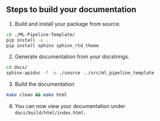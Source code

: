 
## Steps to build your documentation

1. Build and install your package from source.
```bash
cd ./ML-Pipeline-Template/
pip install -e .
pip install sphinx sphinx_rtd_theme
```

2. Generate documentation from your docstrings.
```bash
cd docs/
sphinx-apidoc -f -o ./source ../src/ml_pipeline_template
```
3. Build the documentation
```bash
make clean && make html
```
4. You can now view your documentation under `docs/build/html/index.html`.
